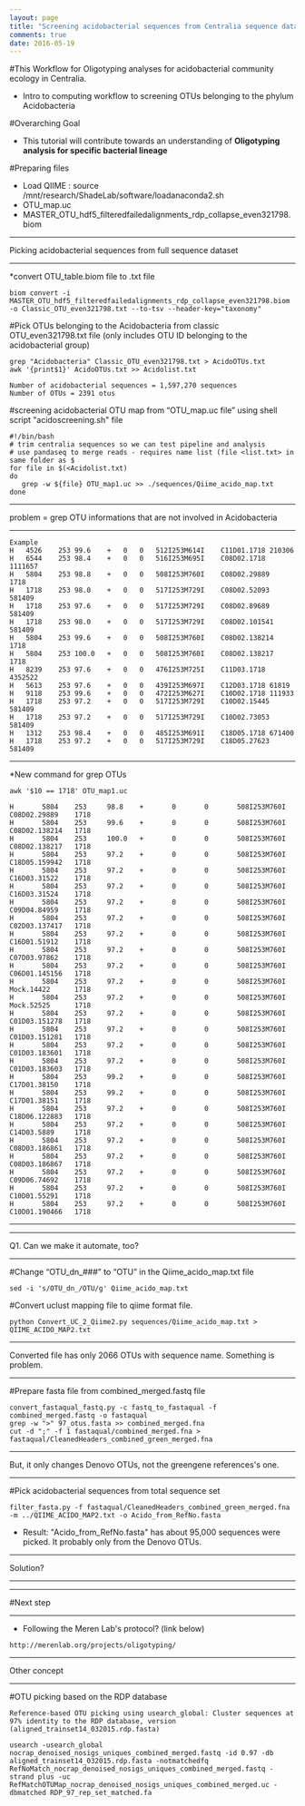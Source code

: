```yaml
---
layout: page
title: "Screening acidobacterial sequences from Centralia sequence dataset"
comments: true
date: 2016-05-19
---
```


#This Workflow for Oligotyping analyses for acidobacterial community ecology in Centralia.
* Intro to computing workflow to screening OTUs belonging to the phylum Acidobacteria


#Overarching Goal
* This tutorial will contribute towards an understanding of **Oligotyping analysis for specific bacterial lineage**

#Preparing files
* Load QIIME : source /mnt/research/ShadeLab/software/loadanaconda2.sh
* OTU_map.uc
* MASTER_OTU_hdf5_filteredfailedalignments_rdp_collapse_even321798.biom

***
Picking acidobacterial sequences from full sequence dataset
***
*convert OTU_table.biom file to .txt file
```
biom convert -i MASTER_OTU_hdf5_filteredfailedalignments_rdp_collapse_even321798.biom -o Classic_OTU_even321798.txt --to-tsv --header-key="taxonomy"
```

#Pick OTUs belonging to the Acidobacteria from classic OTU_even321798.txt file (only includes OTU ID belonging to the acidobacterial group)
```
grep "Acidobacteria" Classic_OTU_even321798.txt > AcidoOTUs.txt
awk '{print$1}' AcidoOTUs.txt >> Acidolist.txt
```
```
Number of acidobacterial sequences = 1,597,270 sequences
Number of OTUs = 2391 otus
```

#screening acidobacterial OTU map from “OTU_map.uc file” using shell script "acidoscreening.sh" file
```
#!/bin/bash
# trim centralia sequences so we can test pipeline and analysis
# use pandaseq to merge reads - requires name list (file <list.txt> in same folder as $
for file in $(<Acidolist.txt)
do
   grep -w ${file} OTU_map1.uc >> ./sequences/Qiime_acido_map.txt
done
```

***
problem = grep OTU informations that are not involved in Acidobacteria
***
```
Example
H	4526	253	99.6	+	0	0	512I253M614I	C11D01.1718	210306
H	6544	253	98.4	+	0	0	516I253M695I	C08D02.1718	1111657
H	5804	253	98.8	+	0	0	508I253M760I	C08D02.29889	1718
H	1718	253	98.0	+	0	0	517I253M729I	C08D02.52093	581409
H	1718	253	97.6	+	0	0	517I253M729I	C08D02.89689	581409
H	1718	253	98.0	+	0	0	517I253M729I	C08D02.101541	581409
H	5804	253	99.6	+	0	0	508I253M760I	C08D02.138214	1718
H	5804	253	100.0	+	0	0	508I253M760I	C08D02.138217	1718
H	8239	253	97.6	+	0	0	476I253M725I	C11D03.1718	4352522
H	5613	253	97.6	+	0	0	439I253M697I	C12D03.1718	61819
H	9118	253	99.6	+	0	0	472I253M627I	C10D02.1718	111933
H	1718	253	97.2	+	0	0	517I253M729I	C10D02.15445	581409
H	1718	253	97.2	+	0	0	517I253M729I	C10D02.73053	581409
H	1312	253	98.4	+	0	0	485I253M691I	C18D05.1718	671400
H	1718	253	97.2	+	0	0	517I253M729I	C18D05.27623	581409
```
***

*New command for grep OTUs
```
awk '$10 == 1718' OTU_map1.uc
```
```
H       5804    253     98.8    +       0       0       508I253M760I    C08D02.29889    1718
H       5804    253     99.6    +       0       0       508I253M760I    C08D02.138214   1718
H       5804    253     100.0   +       0       0       508I253M760I    C08D02.138217   1718
H       5804    253     97.2    +       0       0       508I253M760I    C18D05.159942   1718
H       5804    253     97.2    +       0       0       508I253M760I    C16D03.31522    1718
H       5804    253     97.2    +       0       0       508I253M760I    C16D03.31524    1718
H       5804    253     97.2    +       0       0       508I253M760I    C09D04.84959    1718
H       5804    253     97.2    +       0       0       508I253M760I    C02D03.137417   1718
H       5804    253     97.2    +       0       0       508I253M760I    C16D01.51912    1718
H       5804    253     97.2    +       0       0       508I253M760I    C07D03.97862    1718
H       5804    253     97.2    +       0       0       508I253M760I    C06D01.145156   1718
H       5804    253     97.2    +       0       0       508I253M760I    Mock.14422      1718
H       5804    253     97.2    +       0       0       508I253M760I    Mock.52525      1718
H       5804    253     97.2    +       0       0       508I253M760I    C01D03.151278   1718
H       5804    253     97.2    +       0       0       508I253M760I    C01D03.151281   1718
H       5804    253     97.2    +       0       0       508I253M760I    C01D03.183601   1718
H       5804    253     97.2    +       0       0       508I253M760I    C01D03.183603   1718
H       5804    253     99.2    +       0       0       508I253M760I    C17D01.38150    1718
H       5804    253     99.2    +       0       0       508I253M760I    C17D01.38151    1718
H       5804    253     97.2    +       0       0       508I253M760I    C18D06.122883   1718
H       5804    253     97.2    +       0       0       508I253M760I    C14D03.5889     1718
H       5804    253     97.2    +       0       0       508I253M760I    C08D03.186861   1718
H       5804    253     97.2    +       0       0       508I253M760I    C08D03.186867   1718
H       5804    253     97.2    +       0       0       508I253M760I    C09D06.74692    1718
H       5804    253     97.2    +       0       0       508I253M760I    C10D01.55291    1718
H       5804    253     97.2    +       0       0       508I253M760I    C10D01.190466   1718
```
***
***
Q1. Can we make it automate, too?
***

#Change “OTU_dn_###” to “OTU” in the Qiime_acido_map.txt file
```
sed -i 's/OTU_dn_/OTU/g' Qiime_acido_map.txt
```


#Convert uclust mapping file to qiime format file.
```
python Convert_UC_2_Qiime2.py sequences/Qiime_acido_map.txt > QIIME_ACIDO_MAP2.txt
```
***
Converted file has only 2066 OTUs with sequence name. Something is problem.
***

#Prepare fasta file from combined_merged.fastq file
```
convert_fastaqual_fastq.py -c fastq_to_fastaqual -f combined_merged.fastq -o fastaqual
grep -w ">" 97_otus.fasta >> combined_merged.fna
cut -d ";" -f 1 fastaqual/combined_merged.fna > fastaqual/CleanedHeaders_combined_green_merged.fna
```
***
But, it only changes Denovo OTUs, not the greengene references's one.
***

#Pick acidobacterial sequences from total sequence set
```
filter_fasta.py -f fastaqual/CleanedHeaders_combined_green_merged.fna -m ../QIIME_ACIDO_MAP2.txt -o Acido_from_RefNo.fasta
```
* Result: "Acido_from_RefNo.fasta" has about 95,000 sequences were picked. It probably only from the Denovo OTUs.
***
Solution?
***


***
#Next step
***
* Following the Meren Lab's protocol? (link below)
```
http://merenlab.org/projects/oligotyping/
```

***
Other concept
***
#OTU picking based on the RDP database
```
Reference-based OTU picking using usearch_global: Cluster sequences at 97% identity to the RDP database, version (aligned_trainset14_032015.rdp.fasta)
```
```
usearch -usearch_global nocrap_denoised_nosigs_uniques_combined_merged.fastq -id 0.97 -db aligned_trainset14_032015.rdp.fasta -notmatchedfq RefNoMatch_nocrap_denoised_nosigs_uniques_combined_merged.fastq -strand plus -uc RefMatchOTUMap_nocrap_denoised_nosigs_uniques_combined_merged.uc -dbmatched RDP_97_rep_set_matched.fa
```

